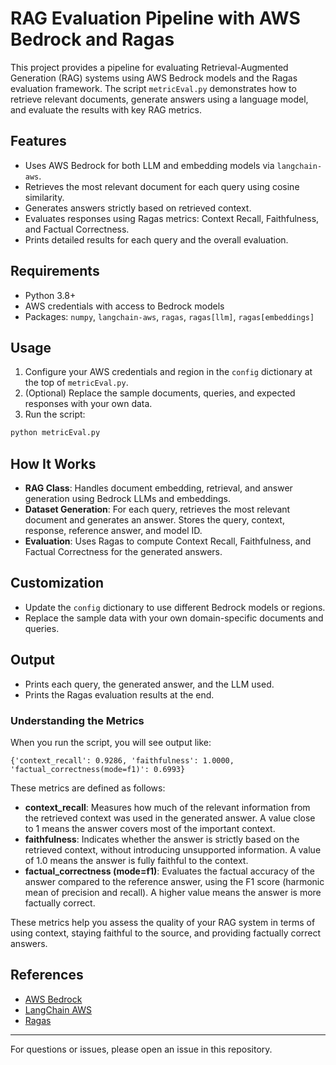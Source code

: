# RAG Evaluation Pipeline with AWS Bedrock and Ragas

This project provides a pipeline for evaluating Retrieval-Augmented Generation (RAG) systems using AWS Bedrock models and the Ragas evaluation framework. The script `metricEval.py` demonstrates how to retrieve relevant documents, generate answers using a language model, and evaluate the results with key RAG metrics.

## Features
- Uses AWS Bedrock for both LLM and embedding models via `langchain-aws`.
- Retrieves the most relevant document for each query using cosine similarity.
- Generates answers strictly based on retrieved context.
- Evaluates responses using Ragas metrics: Context Recall, Faithfulness, and Factual Correctness.
- Prints detailed results for each query and the overall evaluation.

## Requirements
- Python 3.8+
- AWS credentials with access to Bedrock models
- Packages: `numpy`, `langchain-aws`, `ragas`, `ragas[llm]`, `ragas[embeddings]`

## Usage
1. Configure your AWS credentials and region in the `config` dictionary at the top of `metricEval.py`.
2. (Optional) Replace the sample documents, queries, and expected responses with your own data.
3. Run the script:

```bash
python metricEval.py
```

## How It Works
- **RAG Class**: Handles document embedding, retrieval, and answer generation using Bedrock LLMs and embeddings.
- **Dataset Generation**: For each query, retrieves the most relevant document and generates an answer. Stores the query, context, response, reference answer, and model ID.
- **Evaluation**: Uses Ragas to compute Context Recall, Faithfulness, and Factual Correctness for the generated answers.

## Customization
- Update the `config` dictionary to use different Bedrock models or regions.
- Replace the sample data with your own domain-specific documents and queries.

## Output
- Prints each query, the generated answer, and the LLM used.
- Prints the Ragas evaluation results at the end.

### Understanding the Metrics
When you run the script, you will see output like:

```
{'context_recall': 0.9286, 'faithfulness': 1.0000, 'factual_correctness(mode=f1)': 0.6993}
```

These metrics are defined as follows:

- **context_recall**: Measures how much of the relevant information from the retrieved context was used in the generated answer. A value close to 1 means the answer covers most of the important context.
- **faithfulness**: Indicates whether the answer is strictly based on the retrieved context, without introducing unsupported information. A value of 1.0 means the answer is fully faithful to the context.
- **factual_correctness (mode=f1)**: Evaluates the factual accuracy of the answer compared to the reference answer, using the F1 score (harmonic mean of precision and recall). A higher value means the answer is more factually correct.

These metrics help you assess the quality of your RAG system in terms of using context, staying faithful to the source, and providing factually correct answers.


## References
- [AWS Bedrock](https://aws.amazon.com/bedrock/)
- [LangChain AWS](https://github.com/langchain-ai/langchain-aws)
- [Ragas](https://github.com/explodinggradients/ragas)

---
For questions or issues, please open an issue in this repository.
